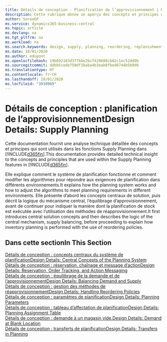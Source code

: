 ```yaml
---
title: Détails de conception - Planification de l’approvisionnement | Microsoft Docs
description: Cette rubrique donne un aperçu des concepts et principes qui sont utilisés avec les fonctionnalités de planification de l’approvisionnement dans Business Central.
author: SorenGP
ms.service: dynamics365-business-central
ms.topic: article
ms.devlang: na
ms.tgt_pltfrm: na
ms.workload: na
ms.search.keywords: design, supply, planning, reordering, replenishment
ms.date: 10/01/2020
ms.author: edupont
ms.openlocfilehash: 19b692183d377bbe2bcf420608cb02c1ec52dd9b
ms.sourcegitcommit: ddbb5cede750df1baba4b3eab8fbed6744b5b9d6
ms.translationtype: HT
ms.contentlocale: fr-CH
ms.lasthandoff: 10/01/2020
ms.locfileid: "3910969"
---
```

# <a name="design-details-supply-planning"></a><span data-ttu-id="f7d9b-103">Détails de conception : planification de l’approvisionnement</span><span class="sxs-lookup"><span data-stu-id="f7d9b-103">Design Details: Supply Planning</span></span>
<span data-ttu-id="f7d9b-104">Cette documentation fournit une analyse technique détaillée des concepts et principes qui sont utilisés dans les fonctions Supply Planning dans [!INCLUDE[d365fin](includes/d365fin_md.md)].</span><span class="sxs-lookup"><span data-stu-id="f7d9b-104">This documentation provides detailed technical insight to the concepts and principles that are used within the Supply Planning features in [!INCLUDE[d365fin](includes/d365fin_md.md)].</span></span>  

<span data-ttu-id="f7d9b-105">Elle explique comment le système de planification fonctionne et comment modifier les algorithmes pour répondre aux exigences de planification dans différents environnements.</span><span class="sxs-lookup"><span data-stu-id="f7d9b-105">It explains how the planning system works and how to adjust the algorithms to meet planning requirements in different environments.</span></span> <span data-ttu-id="f7d9b-106">Elle présente d’abord les concepts centraux de solution, puis décrit la logique du mécanisme central, l’équilibrage d’approvisionnement, avant de continuer pour indiquer la manière dont la planification de stock est exécutée avec l’utilisation des méthodes de réapprovisionnement.</span><span class="sxs-lookup"><span data-stu-id="f7d9b-106">It first introduces central solution concepts and then describes the logic of the central mechanism, supply balancing, before proceeding to explain how inventory planning is performed with the use of reordering policies.</span></span>  

## <a name="in-this-section"></a><span data-ttu-id="f7d9b-107">Dans cette section</span><span class="sxs-lookup"><span data-stu-id="f7d9b-107">In This Section</span></span>  
[<span data-ttu-id="f7d9b-108">Détails de conception : concepts centraux du système de planification</span><span class="sxs-lookup"><span data-stu-id="f7d9b-108">Design Details: Central Concepts of the Planning System</span></span>](design-details-central-concepts-of-the-planning-system.md)  
[<span data-ttu-id="f7d9b-109">Détails de conception : réservation, chaînage et message d’action</span><span class="sxs-lookup"><span data-stu-id="f7d9b-109">Design Details: Reservation, Order Tracking, and Action Messaging</span></span>](design-details-reservation-order-tracking-and-action-messaging.md)  
[<span data-ttu-id="f7d9b-110">Détails de conception : équilibrage de la demande et de l’approvisionnement</span><span class="sxs-lookup"><span data-stu-id="f7d9b-110">Design Details: Balancing Demand and Supply</span></span>](design-details-balancing-demand-and-supply.md)  
[<span data-ttu-id="f7d9b-111">Détails de conception : gestion des méthodes de réapprovisionnement</span><span class="sxs-lookup"><span data-stu-id="f7d9b-111">Design Details: Handling Reordering Policies</span></span>](design-details-handling-reordering-policies.md)  
[<span data-ttu-id="f7d9b-112">Détails de conception : paramètres de planification</span><span class="sxs-lookup"><span data-stu-id="f7d9b-112">Design Details: Planning Parameters</span></span>](design-details-planning-parameters.md)  
[<span data-ttu-id="f7d9b-113">Détails de conception : tableau d’affectation de planification</span><span class="sxs-lookup"><span data-stu-id="f7d9b-113">Design Details: Planning Assignment Table</span></span>](design-details-planning-assignment-table.md)  
[<span data-ttu-id="f7d9b-114">Détails de conception : demande à un magasin vide.</span><span class="sxs-lookup"><span data-stu-id="f7d9b-114">Design Details: Demand at Blank Location</span></span>](design-details-demand-at-blank-location.md)  
[<span data-ttu-id="f7d9b-115">Détails de conception : transferts de planification</span><span class="sxs-lookup"><span data-stu-id="f7d9b-115">Design Details: Transfers in Planning</span></span>](design-details-transfers-in-planning.md)
